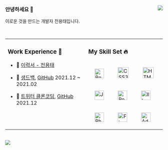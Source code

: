 ### 안녕하세요 👋  <img src="https://komarev.com/ghpvc/?username=rishavanand&&style=flat-square" align="right" />
이로운 것을 만드는 개발자 전용태입니다. 

  <br />

<table><tr><td valign="top" width="350px">

### Work Experience 🍕  

<div align="left">
  
- 🥤 [이력서 - 전용태](https://injelmi.notion.site/593566a2517742fcbcda36191f9ad36c)  

- 🍔 [생드백](https://thandbag.com/), [GitHub](https://github.com/thandbag/thandbag_FE) 2021.12 ~ 2021.02 

- 🍟 [트위터 클론코딩](https://thandbag.com/), [GitHub](https://github.com/CloneCoding-Twitter/Twitter-Front-End) 2021.12  

</div>


</td><td valign="top" width="350px">

### My Skill Set 🔥
<div align="left">  
<img style="margin: 20px" src="https://profilinator.rishav.dev/skills-assets/react-original-wordmark.svg" alt="React" height="30" />  
<img style="margin: 20px" src="https://profilinator.rishav.dev/skills-assets/css3-original-wordmark.svg" alt="CSS3" height="35" />  
<img style="margin: 20px" src="https://profilinator.rishav.dev/skills-assets/html5-original-wordmark.svg" alt="HTML5" height="35" />  
<img style="margin: 20px" src="https://profilinator.rishav.dev/skills-assets/javascript-original.svg" alt="JavaScript" height="30" />
<img style="margin: 20px" src="https://profilinator.rishav.dev/skills-assets/redux-original.svg" alt="Redux" height="30" /> 
<img style="margin: 20px" src="https://profilinator.rishav.dev/skills-assets/adobe_illustrator-icon.svg" alt="Illustrator" height="30" />  
<img style="margin: 20px" src="https://profilinator.rishav.dev/skills-assets/photoshop-plain.svg" alt="Photoshop" height="30" />  
<img style="margin: 20px" src="https://profilinator.rishav.dev/skills-assets/figma-icon.svg" alt="Figma" height="30" />  
<img style="margin: 20px" src="https://profilinator.rishav.dev/skills-assets/adobexd.png" alt="Adobe XD" height="30" />   
</div>

</td></tr></table>  
 
 <br />
 
<div align="left"><img src="https://github-readme-stats.vercel.app/api?username=yong313&show_icons=true&count_private=true&hide_border=true" align="left" /></div> 

